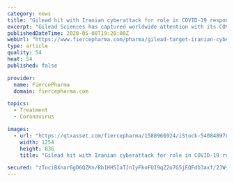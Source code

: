 ```yaml
---
category: news
title: "Gilead hit with Iranian cyberattack for role in COVID-19 response: report"
excerpt: "Gilead Sciences has captured worldwide attention with its COVID-19 antiviral, remdesivir, cleared late last week by the FDA—not all of it welcome. With bad actors targeting companies at the head of the spear in the pandemic response,"
publishedDateTime: 2020-05-08T19:20:00Z
webUrl: "https://www.fiercepharma.com/pharma/gilead-target-iranian-cyberattack-for-role-covid-19-response-report"
type: article
quality: 54
heat: 54
published: false

provider:
  name: FiercePharma
  domain: fiercepharma.com

topics:
  - Treatment
  - Coronavirus

images:
  - url: "https://qtxasset.com/fiercepharma/1588966924/iStock-540848970.jpg/iStock-540848970.jpg?CTmGXqSbR7o_mTmIzJ6uECMV8DOnhZVm"
    width: 1254
    height: 836
    title: "Gilead hit with Iranian cyberattack for role in COVID-19 response: report"

secured: "zTociBXnar6gD6QZKn/Bb1HH5IaTJnIyFkoFUI9qZ2o7G5jEQFdb3axf/2JWshnBoLZGSSwYSB/lNGux9JuK1ZC0JdNKT/7NfqBDxnriFkGE99sQVq4K58/ivRYqNUKmOhery+RjF/gSnqw+eFEcUA5ajpCWMD4f+q8rslDj/U1lxOwIQhz5EQF0Z5oOiTC9tGFfj2AjVX70NH6PrDerW0JbHSwQvDig0xr1p8vSOlNwkOgc+uZgehB8k34/LNMR0rVJNthbzPUjCT6Bv9bkuqkkE7TJ54wM5U7OBAAjlX5gwI1UpvjU7eEmbfYUTJV6Imn2rBD4NA68LzQFxZhJVzrv+wmQek0JIeKaRafXoV2O1lIkD9Gq7+ChA22kihRkmTwkC5t3nw3oOLYw0xY0l4TLAaoAkxIef8oSGpHsTVcS3jiFrtCeEB2gzAuBAYUkXolIqc0mSXj0zSrzEihqXtsTO4GHbqEEHtx8uu0T33A=;n9GFsJ9uLuRMvMtP9iKzJg=="
---
```


